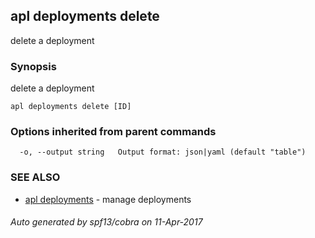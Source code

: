 ## apl deployments delete

delete a deployment

### Synopsis


delete a deployment

```
apl deployments delete [ID]
```

### Options inherited from parent commands

```
  -o, --output string   Output format: json|yaml (default "table")
```

### SEE ALSO
* [apl deployments](apl_deployments.md)	 - manage deployments

###### Auto generated by spf13/cobra on 11-Apr-2017
